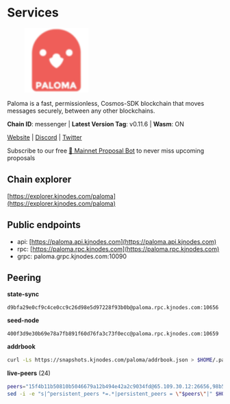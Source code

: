 # Services

<figure><img src="https://raw.githubusercontent.com/kj89/cosmos-images/main/logos/paloma.png" width="150" alt=""><figcaption></figcaption></figure>

Paloma is a fast, permissionless, Cosmos-SDK blockchain that  moves messages securely, between any other blockchains.

**Chain ID**: messenger | **Latest Version Tag**: v0.11.6 | **Wasm**: ON

[Website](https://www.palomachain.com) | [Discord](https://discord.gg/tKVFpfdSw4) | [Twitter](https://twitter.com/paloma_chain)



Subscribe to our free [🤖 Mainnet Proposal Bot](https://t.me/kjnodes_proposal_bot) to never miss upcoming proposals


## Chain explorer
[https://explorer.kjnodes.com/paloma](https://explorer.kjnodes.com/paloma)

## Public endpoints

* api: [https://paloma.api.kjnodes.com](https://paloma.api.kjnodes.com)
* rpc: [https://paloma.rpc.kjnodes.com](https://paloma.rpc.kjnodes.com)
* grpc: paloma.grpc.kjnodes.com:10090

## Peering

**state-sync**

```text
d9bfa29e0cf9c4ce0cc9c26d98e5d97228f93b0b@paloma.rpc.kjnodes.com:10656
```

**seed-node**

```text
400f3d9e30b69e78a7fb891f60d76fa3c73f0ecc@paloma.rpc.kjnodes.com:10659
```

**addrbook**
```bash
curl -Ls https://snapshots.kjnodes.com/paloma/addrbook.json > $HOME/.paloma/config/addrbook.json
```

**live-peers** (24)
```bash
peers="15f4b11b50810b5046679a12b494e42a2c9034fd@65.109.30.12:26656,98b54cd6696e616fe966008ebf2bac409e3e0773@65.108.194.44:26656,87b4221770495e66e772a53bbea92a15aff288c2@144.126.158.0:26656,d9bfa29e0cf9c4ce0cc9c26d98e5d97228f93b0b@65.109.88.38:10656,ef1cd7da8319351b51ec930924929d03a5b76dc3@65.108.225.57:26656,7e93f6409ade895fe301b502d6fb9dfb96343a34@135.125.5.34:54056,b41423c8b181c3f2c47df39cca12e7d9bfcfd75e@213.239.215.77:21656,471a09da6fafb67bff3aa1f01e00fd1830e53262@136.243.94.138:26656,9581fadb9a32f2af89d575bb0f2661b9bb216d41@46.4.23.108:26656,8af8dfa817359036f55f6793b0ed4bcce8884027@85.14.245.70:26656,41a47bae18f81c1f626e4b238221b77e274424d7@45.33.65.223:26656,22e7a98b54070bee0f504305d9ed0fb7a2b24ab6@34.221.60.207:26656,e833844c00b8ce60ce6826f170becfa18e6172c2@46.4.27.59:26656,2c6772b11c1f9eff2a923eb2bf808543cdd501c5@79.143.179.196:26656,9cf215d69773173a4c40eb2e811cea8aa7e37432@213.239.216.252:21656,b92c94f00b46500a5ff8920acd438c0873c2f9da@50.116.13.101:26656,53f37ac93aec70dea3abc40108f42a00877b4665@64.227.142.91:26656,7eae755c119f538e0dc99f3c37289de628bc9526@209.182.239.169:26656,d44dcdbc4d0f5ae1415143a80f9e5d092af68819@188.165.205.120:10656,b3ba407aef9e18e16e8e9a3b523a1b026dabeab3@84.46.248.174:26656,cb8a1e9e12ac06dbd565311137f6c93d66fd96f8@104.167.221.18:26656,dfa0d66a3713bf6b49bc509a2a4fc75bee042a30@23.88.77.188:20009,31177b544fcf1cae76e3560812f4f901cab27126@65.109.61.175:26656,19165f3248f358ded53c3f51cf97a22123560b86@65.109.69.154:38656"
sed -i -e "s|^persistent_peers *=.*|persistent_peers = \"$peers\"|" $HOME/.paloma/config/config.toml
```
